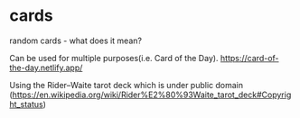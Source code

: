 # cards
random cards - what does it mean?

Can be used for multiple purposes(i.e. Card of the Day).
https://card-of-the-day.netlify.app/


Using the Rider–Waite tarot deck which is under public domain (https://en.wikipedia.org/wiki/Rider%E2%80%93Waite_tarot_deck#Copyright_status)

